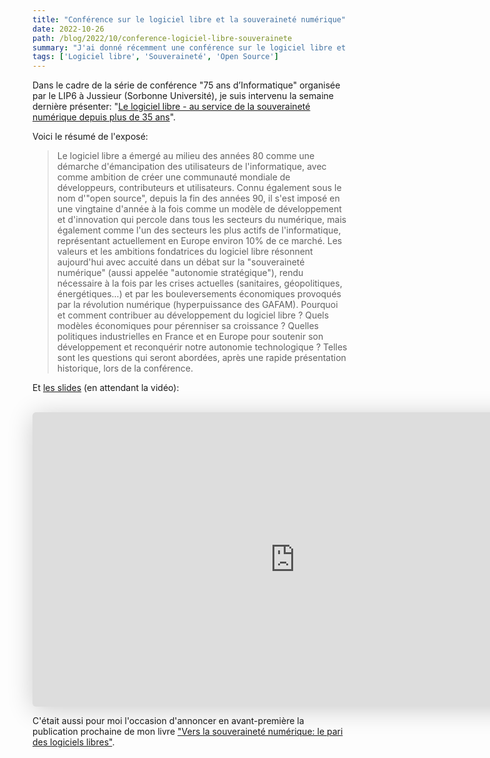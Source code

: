 ```yaml
---
title: "Conférence sur le logiciel libre et la souveraineté numérique"
date: 2022-10-26
path: /blog/2022/10/conference-logiciel-libre-souverainete
summary: "J'ai donné récemment une conférence sur le logiciel libre et la souveraineté numérique"
tags: ['Logiciel libre', 'Souveraineté', 'Open Source']
---
```



Dans le cadre de la série de conférence "75 ans d’Informatique" organisée par le LIP6 à Jussieur (Sorbonne Université), je suis intervenu la semaine dernière présenter: "[Le logiciel libre - au service de la souveraineté numérique depuis plus de 35 ans](https://www.lip6.fr/75ans/?guest=Fermigier)".

Voici le résumé de l'exposé:

> Le logiciel libre a émergé au milieu des années 80 comme une démarche d'émancipation des utilisateurs de l'informatique, avec comme ambition de créer une communauté mondiale de développeurs, contributeurs et utilisateurs. Connu également sous le nom d'"open source", depuis la fin des années 90, il s'est imposé en une vingtaine d'année à la fois comme un modèle de développement et d'innovation qui percole dans tous les secteurs du numérique, mais également comme l'un des secteurs les plus actifs de l'informatique, représentant actuellement en Europe environ 10% de ce marché. Les valeurs et les ambitions fondatrices du logiciel libre résonnent aujourd'hui avec accuité dans un débat sur la "souveraineté numérique" (aussi appelée "autonomie stratégique"), rendu nécessaire à la fois par les crises actuelles (sanitaires, géopolitiques, énergétiques...) et par les bouleversements économiques provoqués par la révolution numérique (hyperpuissance des GAFAM). Pourquoi et comment contribuer au développement du logiciel libre ? Quels modèles économiques pour pérenniser sa croissance ? Quelles politiques industrielles en France et en Europe pour soutenir son développement et reconquérir notre autonomie technologique ? Telles sont les questions qui seront abordées, après une rapide présentation historique, lors de la conférence.

Et [les slides](https://speakerdeck.com/sfermigier/le-logiciel-libre-au-service-de-la-souverainete-numerique-depuis-plus-de-35-ans) (en attendant la vidéo):

<br>

<iframe class="speakerdeck-iframe" style="border: 0px none; background: rgba(0, 0, 0, 0.1) padding-box; margin: 0px; padding: 0px; border-radius: 6px; box-shadow: rgba(0, 0, 0, 0.2) 0px 5px 40px; width: 840px; height: 471px;" src="https://speakerdeck.com/player/645cc35f1b5d4a1a90785f2ebd3635f6" title="Le logiciel libre: au service de la souveraineté numérique depuis plus de 35 ans" allowfullscreen="true" mozallowfullscreen="true" webkitallowfullscreen="true" data-ratio="1.78343949044586" frameborder="0"></iframe>

<br>

C'était aussi pour moi l'occasion d'annoncer en avant-première la publication prochaine de mon livre ["Vers la souveraineté numérique: le pari des logiciels libres"](https://souverainete.net/).
